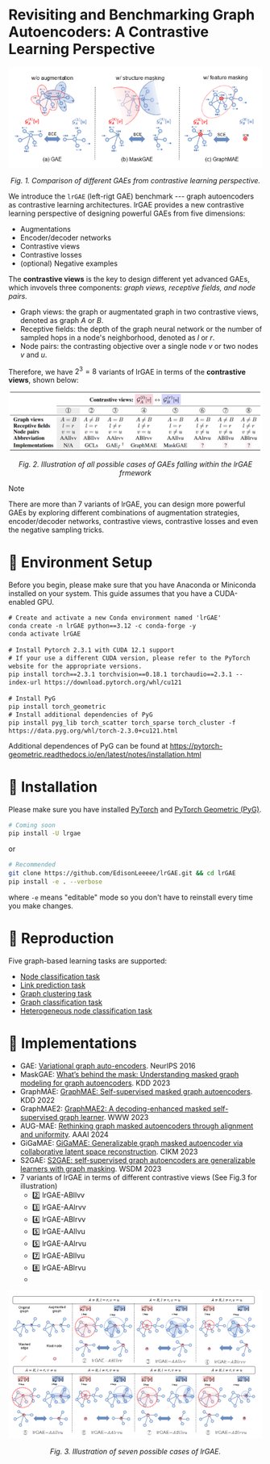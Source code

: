 # Revisiting and Benchmarking Graph Autoencoders: A Contrastive Learning Perspective

<p align="center"> <img src="./imgs/comparison.png" /> <p align="center"><em>Fig. 1. Comparison of different GAEs from contrastive learning perspective.</em></p>

We introduce the `lrGAE` (left-rigt GAE) benchmark --- graph autoencoders as contrastive learning architectures. lrGAE provides a new contrastive learning perspective of designing powerful GAEs from five dimensions:
+ Augmentations
+ Encoder/decoder networks
+ Contrastive views
+ Contrastive losses
+ (optional) Negative examples

The **contrastive views** is the key to design different yet advanced GAEs, which invovels three components: *graph views, receptive fields, and node pairs.*

+ Graph views: the graph or augmentated graph in two contrastive views, denoted as graph $A$ or $B$.
+ Receptive fields: the depth of the graph neural network or the number of sampled hops in a node's neighborhood, denoted as $l$ or $r$.
+ Node pairs: the contrasting objective over a single node $v$ or two nodes $v$ and $u$.

Therefore, we have $2^3=8$ variants of lrGAE in terms of the **contrastive views**, shown below:

<p align="center"> <img src="./imgs/cases_table.png" /> <p align="center"><em>Fig. 2. Illustration of all possible cases of GAEs falling within the lrGAE frmework</em></p>

> [!NOTE]
> There are more than 7 variants of lrGAE, you can design more powerful GAEs by exploring different combinations of augmentation strategies, encoder/decoder networks, contrastive views, contrastive losses and even the negative sampling tricks.

# 💫 Environment Setup

Before you begin, please make sure that you have Anaconda or Miniconda installed on your system. This guide assumes that you have a CUDA-enabled GPU.

```shell
# Create and activate a new Conda environment named 'lrGAE'
conda create -n lrGAE python==3.12 -c conda-forge -y
conda activate lrGAE

# Install Pytorch 2.3.1 with CUDA 12.1 support
# If your use a different CUDA version, please refer to the PyTorch website for the appropriate versions.
pip install torch==2.3.1 torchvision==0.18.1 torchaudio==2.3.1 --index-url https://download.pytorch.org/whl/cu121

# Install PyG
pip install torch_geometric
# Install additional dependencies of PyG
pip install pyg_lib torch_scatter torch_sparse torch_cluster -f https://data.pyg.org/whl/torch-2.3.0+cu121.html
```
Additional dependences of PyG can be found at https://pytorch-geometric.readthedocs.io/en/latest/notes/installation.html

# 🚀 Installation
Please make sure you have installed [PyTorch](https://pytorch.org) and [PyTorch Geometric (PyG)](https://pytorch-geometric.readthedocs.io/en/latest/notes/installation.html).


```bash
# Coming soon
pip install -U lrgae
```

or

```bash
# Recommended
git clone https://github.com/EdisonLeeeee/lrGAE.git && cd lrGAE
pip install -e . --verbose
```

where `-e` means "editable" mode so you don't have to reinstall every time you make changes.

# 📍 Reproduction
Five graph-based learning tasks are supported:

+ [Node classification task](./examples/node_classification)
+ [Link prediction task](./examples/link_prediction)
+ [Graph clustering task](./examples/graph_clustering)
+ [Graph classification task](./examples/graph_classification)
+ [Heterogeneous node classification task](./examples/hetero_node_classification)

# 👀 Implementations


+ GAE: [Variational graph auto-encoders](https://arxiv.org/abs/1611.07308). NeurIPS 2016 
+ MaskGAE: [What’s behind the mask: Understanding masked graph modeling for graph autoencoders](https://arxiv.org/abs/2205.10053). KDD 2023
+ GraphMAE: [GraphMAE: Self-supervised masked graph autoencoders](https://arxiv.org/abs/2205.10803). KDD 2022
+ GraphMAE2: [GraphMAE2: A decoding-enhanced masked self-supervised graph learner](https://arxiv.org/abs/2304.04779). WWW 2023
+ AUG-MAE: [Rethinking graph masked autoencoders through alignment and uniformity](https://arxiv.org/abs/2402.07225). AAAI 2024
+ GiGaMAE: [GiGaMAE: Generalizable graph masked autoencoder via collaborative latent space reconstruction](https://arxiv.org/abs/2308.09663). CIKM 2023
+ S2GAE: [S2GAE: self-supervised graph autoencoders are generalizable learners with graph masking](https://dl.acm.org/doi/10.1145/3539597.3570404). WSDM 2023
+ 7 variants of lrGAE in terms of different contrastive views (See Fig.3 for illustration)
    + 2️⃣ lrGAE-ABllvv
    + 3️⃣ lrGAE-AAlrvv
    + 4️⃣ lrGAE-ABlrvv
    + 5️⃣ lrGAE-AAllvu
    + 5️⃣ lrGAE-AAlrvu
    + 7️⃣ lrGAE-ABllvu
    + 8️⃣ lrGAE-ABlrvu
    + 
<p align="center"> <img src="./imgs/cases.png" /> <p align="center"><em>Fig. 3. Illustration of seven possible cases of lrGAE.</em></p>
